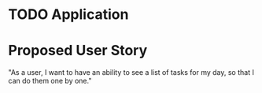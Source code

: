 # TODO Application

# Proposed User Story
"As a user, I want to have an ability to see a list of tasks for my day, so that I can do them one by one."

